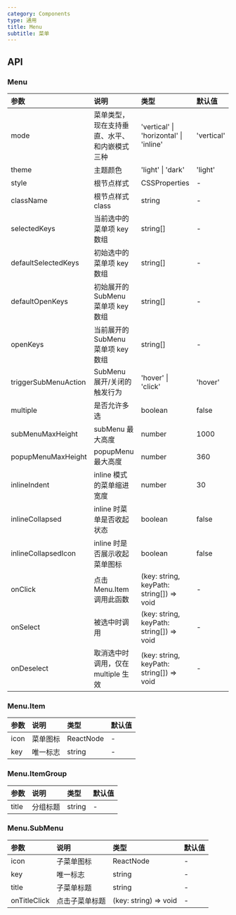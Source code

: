 ```yaml
---
category: Components
type: 通用
title: Menu
subtitle: 菜单
---
```


## API

### Menu

| 参数                 | 说明                                         | 类型                                   | 默认值     |
| :------------------- | :------------------------------------------- | :------------------------------------- | :--------- |
| mode                 | 菜单类型，现在支持垂直、水平、和内嵌模式三种 | 'vertical' \| 'horizontal' \| 'inline' | 'vertical' |
| theme                | 主题颜色                                     | 'light' \| 'dark'                      | 'light'    |
| style                | 根节点样式                                   | CSSProperties                          | -          |
| className            | 根节点样式class                              | string                                 | -          |
| selectedKeys         | 当前选中的菜单项 key 数组                    | string[]                               | -          |
| defaultSelectedKeys  | 初始选中的菜单项 key 数组                    | string[]                               | -          |
| defaultOpenKeys      | 初始展开的 SubMenu 菜单项 key 数组           | string[]                               | -          |
| openKeys             | 当前展开的 SubMenu 菜单项 key 数组           | string[]                               | -          |
| triggerSubMenuAction | SubMenu 展开/关闭的触发行为                  | 'hover' \| 'click'                     | 'hover'    |
| multiple             | 是否允许多选                                 | boolean                                | false      |
| subMenuMaxHeight             | subMenu 最大高度                                 | number                                  | 1000      |
| popupMenuMaxHeight             | popupMenu 最大高度                                 | number                                  | 360      |
| inlineIndent         | inline 模式的菜单缩进宽度                    | number                                   | 30         |
| inlineCollapsed      | inline 时菜单是否收起状态                    | boolean                                  | false      |
| inlineCollapsedIcon  | inline 时是否展示收起菜单图标                | boolean                                  | false      |
| onClick              | 点击 Menu.Item 调用此函数                    | (key: string, keyPath: string[]) => void | -          |
| onSelect             | 被选中时调用                                 | (key: string, keyPath: string[]) => void | -          |
| onDeselect           | 取消选中时调用，仅在 multiple 生效           | (key: string, keyPath: string[]) => void | -          |

### Menu.Item

| 参数 | 说明     | 类型      | 默认值 |
| :--- | :------- | :-------- | :----- |
| icon | 菜单图标 | ReactNode | -      |
| key  | 唯一标志 | string    | -      |

### Menu.ItemGroup

| 参数  | 说明     | 类型   | 默认值 |
| :---- | :------- | :----- | :----- |
| title | 分组标题 | string | -      |

### Menu.SubMenu

| 参数         | 说明           | 类型                  | 默认值 |
| :----------- | :------------- | :-------------------- | :----- |
| icon         | 子菜单图标     | ReactNode             | -      |
| key          | 唯一标志       | string                | -      |
| title        | 子菜单标题     | string                | -      |
| onTitleClick | 点击子菜单标题 | (key: string) => void | -      |

